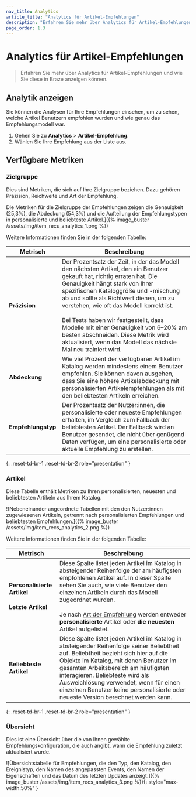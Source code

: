 ```yaml
---
nav_title: Analytics
article_title: "Analytics für Artikel-Empfehlungen"
description: "Erfahren Sie mehr über Analytics für Artikel-Empfehlungen und wie Sie diese in Braze anzeigen können."
page_order: 1.3
---
```


# Analytics für Artikel-Empfehlungen

> Erfahren Sie mehr über Analytics für Artikel-Empfehlungen und wie Sie diese in Braze anzeigen können.

## Analytik anzeigen

Sie können die Analysen für Ihre Empfehlungen einsehen, um zu sehen, welche Artikel Benutzern empfohlen wurden und wie genau das Empfehlungsmodell war.

1. Gehen Sie zu **Analytics** > **Artikel-Empfehlung**.
2. Wählen Sie Ihre Empfehlung aus der Liste aus.

## Verfügbare Metriken

### Zielgruppe

Dies sind Metriken, die sich auf Ihre Zielgruppe beziehen. Dazu gehören Präzision, Reichweite und Art der Empfehlung.

Die Metriken für die Zielgruppe der Empfehlungen zeigen die Genauigkeit (25,3%), die Abdeckung (54,3%) und die Aufteilung der Empfehlungstypen in personalisierte und beliebteste Artikel.]({% image_buster /assets/img/item_recs_analytics_1.png %})

Weitere Informationen finden Sie in der folgenden Tabelle:

| Metrisch              | Beschreibung |
| ------------------- | ---------- |
| **Präzision**           | Der Prozentsatz der Zeit, in der das Modell den nächsten Artikel, den ein Benutzer gekauft hat, richtig erraten hat. Die Genauigkeit hängt stark von Ihrer spezifischen Kataloggröße und -mischung ab und sollte als Richtwert dienen, um zu verstehen, wie oft das Modell korrekt ist.<br><br>Bei Tests haben wir festgestellt, dass Modelle mit einer Genauigkeit von 6–20% am besten abschneiden. Diese Metrik wird aktualisiert, wenn das Modell das nächste Mal neu trainiert wird.  |
| **Abdeckung**            | Wie viel Prozent der verfügbaren Artikel im Katalog werden mindestens einem Benutzer empfohlen. Sie können davon ausgehen, dass Sie eine höhere Artikelabdeckung mit personalisierten Artikelempfehlungen als mit den beliebtesten Artikeln erreichen. |
| **Empfehlungstyp** | Der Prozentsatz der Nutzer:innen, die personalisierte oder neueste Empfehlungen erhalten, im Vergleich zum Fallback der beliebtesten Artikel. Der Fallback wird an Benutzer gesendet, die nicht über genügend Daten verfügen, um eine personalisierte oder aktuelle Empfehlung zu erstellen. |
{: .reset-td-br-1 .reset-td-br-2 role="presentation" }

### Artikel

Diese Tabelle enthält Metriken zu Ihren personalisierten, neuesten und beliebtesten Artikeln aus Ihrem Katalog.

\![Nebeneinander angeordnete Tabellen mit den den Nutzer:innen zugewiesenen Artikeln, getrennt nach personalisierten Empfehlungen und beliebtesten Empfehlungen.]({% image_buster /assets/img/item_recs_analytics_2.png %})

Weitere Informationen finden Sie in der folgenden Tabelle:

| Metrisch              | Beschreibung |
| ------------------- | ---------- |
| **Personalisierte Artikel**<br><br>**Letzte Artikel** | Diese Spalte listet jeden Artikel im Katalog in absteigender Reihenfolge der am häufigsten empfohlenen Artikel auf. In dieser Spalte sehen Sie auch, wie viele Benutzer den einzelnen Artikeln durch das Modell zugeordnet wurden.<br><br>Je nach [Art der Empfehlung]({{site.baseurl}}/user_guide/brazeai/recommendations/) werden entweder **personalisierte** Artikel oder **die neuesten** Artikel aufgelistet. |
| **Beliebteste Artikel** | Diese Spalte listet jeden Artikel im Katalog in absteigender Reihenfolge seiner Beliebtheit auf. Beliebtheit bezieht sich hier auf die Objekte im Katalog, mit denen Benutzer im gesamten Arbeitsbereich am häufigsten interagieren. Beliebteste wird als Ausweichlösung verwendet, wenn für einen einzelnen Benutzer keine personalisierte oder neueste Version berechnet werden kann. |
{: .reset-td-br-1 .reset-td-br-2 role="presentation" }

### Übersicht

Dies ist eine Übersicht über die von Ihnen gewählte Empfehlungskonfiguration, die auch angibt, wann die Empfehlung zuletzt aktualisiert wurde.

\![Übersichtstabelle für Empfehlungen, die den Typ, den Katalog, den Ereignistyp, den Namen des angepassten Events, den Namen der Eigenschaften und das Datum des letzten Updates anzeigt.]({% image_buster /assets/img/item_recs_analytics_3.png %}){: style="max-width:50%" }
